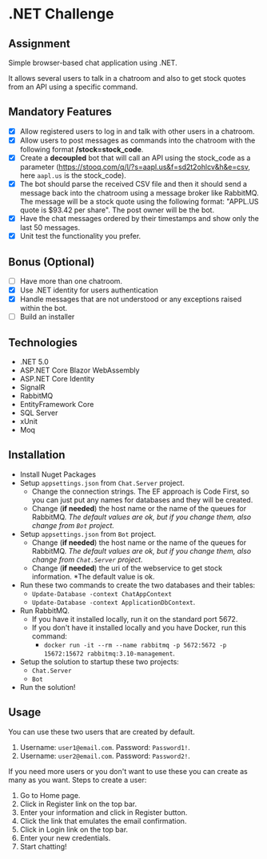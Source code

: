 # .NET Challenge

## Assignment

Simple browser-based chat application using .NET. 

It allows several users to talk in a chatroom and also to get stock quotes from an API using a specific command.


## Mandatory Features

- [x] Allow registered users to log in and talk with other users in a chatroom.
- [x] Allow users to post messages as commands into the chatroom with the following format **/stock=stock_code**.
- [x] Create a **decoupled** bot that will call an API using the stock_code as a parameter (https://stooq.com/q/l/?s=aapl.us&f=sd2t2ohlcv&h&e=csv, here `aapl.us` is the stock_code).
- [x] The bot should parse the received CSV file and then it should send a message back into the chatroom using a message broker like RabbitMQ. The message will be a stock quote using the following format: "APPL.US quote is $93.42 per share". The post owner will be the bot.
- [x] Have the chat messages ordered by their timestamps and show only the last 50 messages.
- [x] Unit test the functionality you prefer.

## Bonus (Optional)

- [ ] Have more than one chatroom.
- [x] Use .NET identity for users authentication
- [x] Handle messages that are not understood or any exceptions raised within the bot.
- [ ] Build an installer

## Technologies

- .NET 5.0
- ASP.NET Core Blazor WebAssembly
- ASP.NET Core Identity
- SignalR
- RabbitMQ
- EntityFramework Core
- SQL Server
- xUnit
- Moq

## Installation

- Install Nuget Packages
- Setup ```appsettings.json``` from ```Chat.Server``` project.
	- Change the connection strings. The EF approach is Code First, so you can just put any names for databases and they will be created.
	- Change (**if needed**) the host name or the name of the queues for RabbitMQ. *The default values are ok, but if you change them, also change from ```Bot``` project.*
- Setup ```appsettings.json``` from ```Bot``` project.
	- Change (**if needed**) the host name or the name of the queues for RabbitMQ. *The default values are ok, but if you change them, also change from ```Chat.Server``` project.*
	- Change (**if needed**) the uri of the webservice to get stock information. *The default value is ok.
- Run these two commands to create the two databases and their tables: 
	- ```Update-Database -context ChatAppContext```
	- ```Update-Database -context ApplicationDbContext```.
- Run RabbitMQ.
	- If you have it installed locally, run it on the standard port 5672.
	- If you don't have it installed locally and you have Docker, run this command:
		- ```docker run -it --rm --name rabbitmq -p 5672:5672 -p 15672:15672 rabbitmq:3.10-management```.
- Setup the solution to startup these two projects:
	- ```Chat.Server```
	- ```Bot```
- Run the solution!	

## Usage

You can use these two users that are created by default.

1. Username: ```user1@email.com```. Password: ```Password1!```.
2. Username: ```user2@email.com```. Password: ```Password2!```.

If you need more users or you don't want to use these you can create as many as you want.
Steps to create a user:
1. Go to Home page.
2. Click in Register link on the top bar.
3. Enter your information and click in Register button.
4. Click the link that emulates the email confirmation.
5. Click in Login link on the top bar.
6. Enter your new credentials.
7. Start chatting!